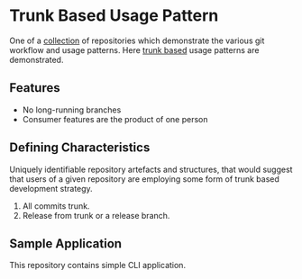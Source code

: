 # Trunk Based Usage Pattern
One of a [collection](https://github.com/rayk/ref-repo) of repositories which demonstrate the various git workflow and
usage patterns. Here [trunk based](https://trunkbaseddevelopment.com/) usage patterns are demonstrated.


## Features

- No long-running branches
- Consumer features are the product of one person


## Defining Characteristics

Uniquely identifiable repository artefacts and structures, that would suggest that users of a given repository are
employing some form of trunk based development strategy.

1. All commits trunk.
2. Release from trunk or a release branch.

## Sample Application

This repository contains simple CLI application.
